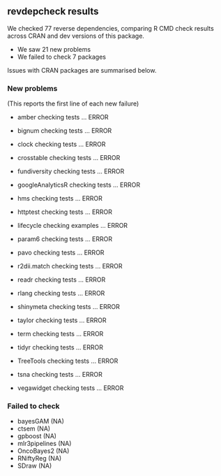 ## revdepcheck results

We checked 77 reverse dependencies, comparing R CMD check results across CRAN and dev versions of this package.

 * We saw 21 new problems
 * We failed to check 7 packages

Issues with CRAN packages are summarised below.

### New problems
(This reports the first line of each new failure)

* amber
  checking tests ... ERROR

* bignum
  checking tests ... ERROR

* clock
  checking tests ... ERROR

* crosstable
  checking tests ... ERROR

* fundiversity
  checking tests ... ERROR

* googleAnalyticsR
  checking tests ... ERROR

* hms
  checking tests ... ERROR

* httptest
  checking tests ... ERROR

* lifecycle
  checking examples ... ERROR

* param6
  checking tests ... ERROR

* pavo
  checking tests ... ERROR

* r2dii.match
  checking tests ... ERROR

* readr
  checking tests ... ERROR

* rlang
  checking tests ... ERROR

* shinymeta
  checking tests ... ERROR

* taylor
  checking tests ... ERROR

* term
  checking tests ... ERROR

* tidyr
  checking tests ... ERROR

* TreeTools
  checking tests ... ERROR

* tsna
  checking tests ... ERROR

* vegawidget
  checking tests ... ERROR

### Failed to check

* bayesGAM      (NA)
* ctsem         (NA)
* gpboost       (NA)
* mlr3pipelines (NA)
* OncoBayes2    (NA)
* RNiftyReg     (NA)
* SDraw         (NA)
